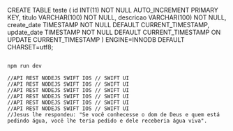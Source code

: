 
CREATE TABLE teste (
    id INT(11) NOT NULL AUTO_INCREMENT PRIMARY KEY,
    titulo VARCHAR(100) NOT NULL,
    descricao VARCHAR(100) NOT NULL,
    create_date TIMESTAMP NOT NULL DEFAULT CURRENT_TIMESTAMP,
    update_date TIMESTAMP NOT NULL DEFAULT CURRENT_TIMESTAMP ON UPDATE CURRENT_TIMESTAMP
) ENGINE=INNODB DEFAULT CHARSET=utf8;
```

npm run dev

//API REST NODEJS SWIFT IOS // SWIFT UI
//API REST NODEJS SWIFT IOS // SWIFT UI
//API REST NODEJS SWIFT IOS // SWIFT UI
//API REST NODEJS SWIFT IOS // SWIFT UI
//API REST NODEJS SWIFT IOS // SWIFT UI
//API REST NODEJS SWIFT IOS // SWIFT UI
//Jesus lhe respondeu: "Se você conhecesse o dom de Deus e quem está pedindo água, você lhe teria pedido e dele receberia água viva". 

